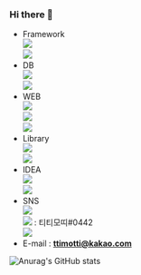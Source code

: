 ### Hi there 👋
- Framework  
<a href="#" target="_blank"><img src="https://img.shields.io/badge/Spring-F0F8FF?style=plastic&logo=spring&logoColor=6DB33F"/></a>  
<a href="#" target="_blank"><img src="https://img.shields.io/badge/SpringBoot-F0F8FF?style=plastic&logo=springboot&logoColor=6DB33F"/></a>  
- DB  
<a href="#" target="_blank"><img src="https://img.shields.io/badge/OracleSQL-F0F8FF?style=plastic&logo=oracle&logoColor=F80000"/></a>  
<a href="#" target="_blank"><img src="https://img.shields.io/badge/MySQL-F0F8FF?style=plastic&logo=mysql&logoColor=4479A1"/></a>  
- WEB  
<a href="#" target="_blank"><img src="https://img.shields.io/badge/HTML5-F0F8FF?style=plastic&logo=html5&logoColor=E34F26"/></a>  
<a href="#" target="_blank"><img src="https://img.shields.io/badge/JavaScript-F0F8FF?style=plastic&logo=javascript&logoColor=F7DF1E"/></a>  
<a href="#" target="_blank"><img src="https://img.shields.io/badge/CSS3-F0F8FF?style=plastic&logo=css3&logoColor=1572B6"/></a>  
- Library  
<a href="#" target="_blank"><img src="https://img.shields.io/badge/jQuery-F0F8FF?style=plastic&logo=jquery&logoColor=0769AD"/></a>  
<a href="#" target="_blank"><img src="https://img.shields.io/badge/thymeleaf-F0F8FF?style=plastic&logo=thymeleaf&logoColor=005F0F"/></a>  
- IDEA   
<a href="#" target="_blank"><img src="https://img.shields.io/badge/eclipse-F0F8FF?style=plastic&logo=eclipseide&logoColor=2C2255"/></a>  
<a href="#" target="_blank"><img src="https://img.shields.io/badge/intellij-F0F8FF?style=plastic&logo=intellijidea&logoColor=000000"/></a>  
- SNS  
<a href="https://instagram.com/ttimotti_kr?igshid=MzNlNGNkZWQ4Mg==" target="_blank"><img src="https://img.shields.io/badge/instagram-F0F8FF?style=plastic&logo=instagram&logoColor=E4405F"/></a>  
<a href="#" target="_blank"><img src="https://img.shields.io/badge/discord-F0F8FF?style=plastic&logo=discord&logoColor=5865F2"/></a> : 티티모띠#0442   
<a href="#" target="_blank"><img src="https://img.shields.io/badge/notion-F0F8FF?style=plastic&logo=notion&logoColor=000000"/></a>  
- E-mail : **ttimotti@kakao.com**


![Anurag's GitHub stats](https://github-readme-stats.vercel.app/api?username=TTimotti&show_icons=true&theme=radical)
<!--
**TTimotti/TTimotti** is a ✨ _special_ ✨ repository because its `README.md` (this file) appears on your GitHub profile.

Here are some ideas to get you started:

- 🔭 I’m currently working on ...
- 🌱 I’m currently learning ...
- 👯 I’m looking to collaborate on ...
- 🤔 I’m looking for help with ...
- 💬 Ask me about ...
- 📫 How to reach me: ...
- 😄 Pronouns: ...
- ⚡ Fun fact: ...
-->
